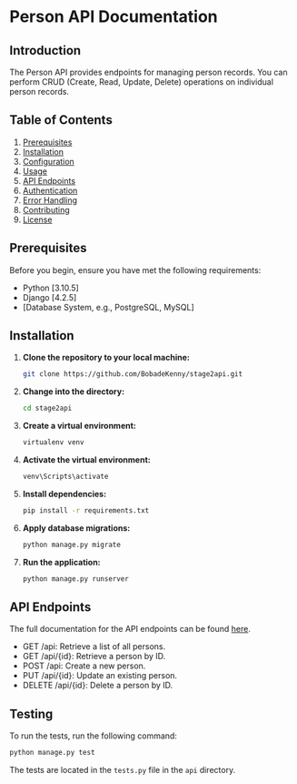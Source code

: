 # Person API Documentation

## Introduction

The Person API provides endpoints for managing person records. You can perform CRUD (Create, Read, Update, Delete) operations on individual person records.


## Table of Contents

1. [Prerequisites](#prerequisites)
2. [Installation](#installation)
3. [Configuration](#configuration)
4. [Usage](#usage)
5. [API Endpoints](#api-endpoints)
6. [Authentication](#authentication)
7. [Error Handling](#error-handling)
8. [Contributing](#contributing)
9. [License](#license)

## Prerequisites

Before you begin, ensure you have met the following requirements:

- Python [3.10.5]
- Django [4.2.5]
- [Database System, e.g., PostgreSQL, MySQL]

## Installation

1. **Clone the repository to your local machine:**

   ```bash
   git clone https://github.com/BobadeKenny/stage2api.git
    ```
2. **Change into the directory:**

   ```bash
   cd stage2api
   ```
3. **Create a virtual environment:**

   ```bash
   virtualenv venv
   ```
4. **Activate the virtual environment:**

   ```bash
   venv\Scripts\activate
    ```
5. **Install dependencies:**

   ```bash
   pip install -r requirements.txt
    ```
6. **Apply database migrations:**

   ```bash
   python manage.py migrate
    ```
7. **Run the application:**

   ```bash
   python manage.py runserver
    ```
## API Endpoints
The full documentation for the API endpoints can be found [here](https://github.com/BobadeKenny/stage2api/blob/main/DOCUMENTATION.md).
- GET /api: Retrieve a list of all persons.
- GET /api/{id}: Retrieve a person by ID.
- POST /api: Create a new person.
- PUT /api/{id}: Update an existing person.
- DELETE /api/{id}: Delete a person by ID.

## Testing
To run the tests, run the following command:

```bash
python manage.py test
```
The tests are located in the `tests.py` file in the `api` directory.

